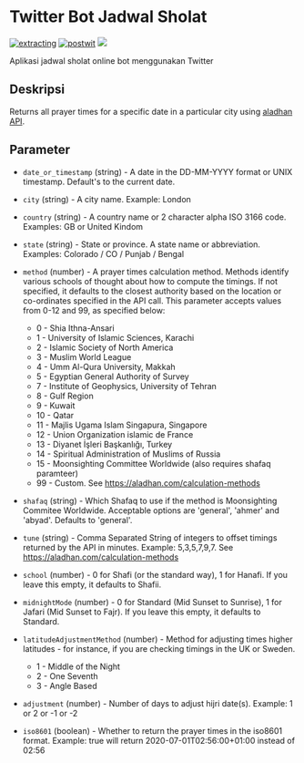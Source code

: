 # Twitter Bot Jadwal Sholat 

[![extracting](https://github.com/sta562/jadwalsholat/actions/workflows/prayers-api.yml/badge.svg)](https://github.com/sta562/jadwalsholat/actions/workflows/prayers-api.yml) [![postwit](https://github.com/sta562/jadwalsholat/actions/workflows/prayers-post.yml/badge.svg)](https://github.com/sta562/jadwalsholat/actions/workflows/prayers-post.yml) [![](https://img.shields.io/badge/Twitter-@SholatBot-white?style=flat&labelColor=blue&logo=Twitter&logoColor=white)](https://twitter.com/SholatBot)

Aplikasi jadwal sholat online bot menggunakan Twitter

## Deskripsi

Returns all prayer times for a specific date in a particular city using [aladhan API](https://aladhan.com/prayer-times-api).

## Parameter

- `date_or_timestamp` (string) - A date in the DD-MM-YYYY format or UNIX timestamp. Default's to the current date.
- `city` (string) - A city name. Example: London
- `country` (string) - A country name or 2 character alpha ISO 3166 code. Examples: GB or United Kindom
- `state` (string) - State or province. A state name or abbreviation. Examples: Colorado / CO / Punjab / Bengal
- `method` (number) - A prayer times calculation method. Methods identify various schools of thought about how to compute the timings. If not specified, it defaults to the closest authority based on the location or co-ordinates specified in the API call. This parameter accepts values from 0-12 and 99, as specified below:

    * 0 - Shia Ithna-Ansari
    * 1 - University of Islamic Sciences, Karachi
    * 2 - Islamic Society of North America
    * 3 - Muslim World League
    * 4 - Umm Al-Qura University, Makkah
    * 5 - Egyptian General Authority of Survey
    * 7 - Institute of Geophysics, University of Tehran
    * 8 - Gulf Region
    * 9 - Kuwait
    * 10 - Qatar
    * 11 - Majlis Ugama Islam Singapura, Singapore
    * 12 - Union Organization islamic de France
    * 13 - Diyanet İşleri Başkanlığı, Turkey
    * 14 - Spiritual Administration of Muslims of Russia
    * 15 - Moonsighting Committee Worldwide (also requires shafaq paramteer)
    * 99 - Custom. See https://aladhan.com/calculation-methods

- `shafaq` (string) - Which Shafaq to use if the method is Moonsighting Commitee Worldwide. Acceptable options are 'general', 'ahmer' and 'abyad'. Defaults to 'general'.
- `tune` (string) - Comma Separated String of integers to offset timings returned by the API in minutes. Example: 5,3,5,7,9,7. See https://aladhan.com/calculation-methods
- `school` (number) - 0 for Shafi (or the standard way), 1 for Hanafi. If you leave this empty, it defaults to Shafii.
- `midnightMode` (number) - 0 for Standard (Mid Sunset to Sunrise), 1 for Jafari (Mid Sunset to Fajr). If you leave this empty, it defaults to Standard.
- `latitudeAdjustmentMethod` (number) - Method for adjusting times higher latitudes - for instance, if you are checking timings in the UK or Sweden.

    * 1 - Middle of the Night
    * 2 - One Seventh
    * 3 - Angle Based

- `adjustment` (number) - Number of days to adjust hijri date(s). Example: 1 or 2 or -1 or -2
- `iso8601` (boolean) - Whether to return the prayer times in the iso8601 format. Example: true will return 2020-07-01T02:56:00+01:00 instead of 02:56